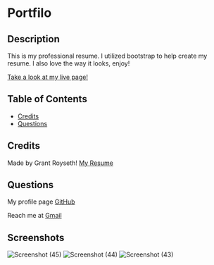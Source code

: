 # Portfilo
    

  
## Description  

This is my professional resume. I utilized bootstrap to help create my resume. I also love the way it looks, enjoy!

[Take a look at my live page!](https://groyseth.github.io/New-Pro-Portfoilo-GR/)



## Table of Contents 


- [Credits](#credits)
- [Questions](#questions)




## Credits
Made by Grant Royseth!
[My Resume](https://github.com/groyseth/New-Pro-Portfoilo-GR/files/8020004/Resume.2.pdf)


## Questions
My profile page [GitHub](https://github.com/groyseth)

Reach me at [Gmail](Groyseth@gmail.com)



## Screenshots


![Screenshot (45)](https://user-images.githubusercontent.com/90479839/153503492-76f404ac-1ada-4530-9424-23f493a14a6a.png)
![Screenshot (44)](https://user-images.githubusercontent.com/90479839/153503510-f533c742-77fa-48da-84f2-6a8e32779bce.png)
![Screenshot (43)](https://user-images.githubusercontent.com/90479839/153503526-b44d9007-fa8e-40bf-8b32-81bc8329d9fc.png)
